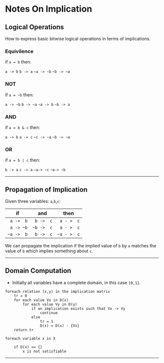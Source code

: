 
# Notes On Implication

## Logical Operations

How to express basic bitwise logical operations in terms of implications.

### Equivilence

if `a = b` then:

`a -> b`
`b -> a`
`~a -> ~b`
`~b -> ~a`

### NOT

if `a = ~b` then:

`a -> ~b`
`b -> ~a`
`~a -> b`
`~b -> a`

### AND

if `a = b & c` then:

`a -> b`
`a -> c`
`~c -> ~a`
`~b -> ~a`

### OR

if `a = b | c` then:

`b -> a`
`c -> a`
`~a-> ~c`
`~a-> ~b`

---

## Propagation of Implication

Given three variables: `a`,`b`,`c`:

if           | and          | then
-------------|--------------|----------------
` a ->  b`   | ` b ->  c`   | ` a - >  c`
` a -> ~b`   | `~b ->  c`   | ` a - >  c`
`~a ->  b`   | ` b ->  c`   | `~a - >  c`

We can propagate the implication if the implied value of `b` by `a` matches
the value of `b` which implies something about `c`.

---

## Domain Computation

- Initially all variables have a complete domain, in this case `{0,1}`.

```
foreach relation (x,y) in the implication matrix
    tr = 0
    for each value Vx in D(x)
        for each value Vy in D(y)
            if an implication exists such that Vx -> Vy
                continue
            else
                tr = 1
                D(x) = D(x) - {Vx}
    return tr

foreach variable x in X

    if D(x) == {}
        x is not satisfiable
```

---
